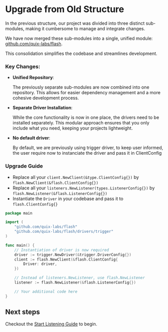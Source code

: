 
# Upgrade from Old Structure

In the previous structure, our project was divided into three distinct sub-modules, making it cumbersome to manage and
integrate changes.

We have now merged these sub-modules into a single, unified
module: [github.com/quix-labs/flash](https://github.com/quix-labs/flash).

This consolidation simplifies the codebase and streamlines development.

### Key Changes:

* **Unified Repository**:

  The previously separate sub-modules are now combined into one repository.
  This allows for easier dependency management and a more cohesive development process.


* **Separate Driver Installation**:

  While the core functionality is now in one place, the drivers need to be installed separately.
  This modular approach ensures that you only include what you need, keeping your projects lightweight.

* **No default driver**:

  By default, we are previously using trigger driver, to keep user informed, the user require now to instanciate the
  driver and pass it in ClientConfig

### Upgrade Guide

* Replace all your `client.NewClient(&type.ClientConfig{})` by `flash.NewClient(&flash.ClientConfig{})`
* Replace all your `listeners.NewListener(types.ListenerConfig{})` by `flash.NewListener(&flash.ListenerConfig{})`
* Instantiate the `Driver` in your codebase and pass it to `flash.ClientConfig{}`

```go
package main

import (
	"github.com/quix-labs/flash"
	"github.com/quix-labs/flash/drivers/trigger"
)

func main() {
	// Instantiation of driver is now required
	driver := trigger.NewDriver(&trigger.DriverConfig{})
	client := flash.NewClient(&flash.ClientConfig{
		Driver: driver,
	})

	// Instead of listeners.NewListener, use flash.NewListener
	listener := flash.NewListener(&flash.ListenerConfig{})

	// Your additional code here
}
```

## Next steps

Checkout the [Start Listening Guide](./start-listening) to begin.